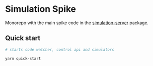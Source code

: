 # Simulation Spike

Monorepo with the main spike code in the [simulation-server](./packages/simulation-server) package.

## Quick start

```bash
# starts code watcher, control api and simulators

yarn quick-start
```
